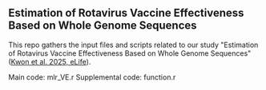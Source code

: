 ## Estimation of Rotavirus Vaccine Effectiveness Based on Whole Genome Sequences

This repo gathers the input files and scripts related to our study "Estimation of Rotavirus Vaccine Effectiveness Based on Whole Genome Sequences" ([Kwon et al. 2025, eLife](https://elifesciences.org/reviewed-preprints/104086)). 


Main code: mlr_VE.r 
Supplemental code: function.r
